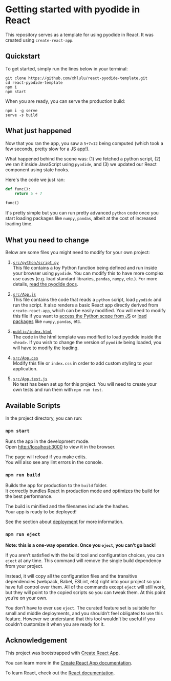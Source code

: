 # Getting started with pyodide in React

This repository serves as a template for using pyodide in React. It was created using `create-react-app`.

## Quickstart

To get started, simply run the lines below in your terminal:
```
git clone https://github.com/xhlulu/react-pyodide-template.git
cd react-pyodide-template
npm i
npm start
```

When you are ready, you can serve the production build:
```
npm i -g serve
serve -s build
```

## What just happened

Now that you ran the app, you saw a `5+7=12` being computed (which took a few seconds, pretty slow for a JS app!).

What happened behind the scene was: (1) we fetched a python script, (2) we ran it inside JavaScript using `pyodide`, and (3) we updated our React component using state hooks.

Here's the code we just ran:
```python
def func():
    return 5 + 7

func()
```

It's pretty simple but you can run pretty advanced `python` code once you start loading packages like `numpy`, `pandas`, albeit at the cost of increased loading time.


## What you need to change

Below are some files you might need to modify for your own project:

1. [`src/python/script.py`](./src/python/script.py)\
This file contains a toy Python function being defined and run inside your browser using `pyodide`. You can modify this to have more complex use cases (e.g. load standard libraries, `pandas`, `numpy`, etc.). For more details, [read the pyodide docs](https://pyodide.readthedocs.io/en/latest/index.html).

2. [`src/App.js`](./src/App.js)\
This file contains the code that reads a `python` script, load `pyodide` and run the script. It also renders a basic React app directly derived from `create-react-app`, which can be easily modified. You will need to modify this file if you want to [access the Python scope from JS](https://pyodide.readthedocs.io/en/latest/usage/quickstart.html#accessing-python-scope-from-javascript) or [load packages](https://pyodide.readthedocs.io/en/latest/usage/loading-packages.html) like `numpy`, `pandas`, etc.

3. [`public/index.html`](./public/index.html)\
The code in the html template was modified to load pyodide inside the `<head>`. If you wish to change the version of `pyodide` being loaded, you will have to modify the loading.

4. [`src/App.css`](./src/App.css)\
Modify this file or `index.css` in order to add custom styling to your application.

5. [`src/App.test.js`](./src/App.test.js)\
No test has been set up for this project. You will need to create your own tests and run them with `npm run test`.


## Available Scripts

In the project directory, you can run:

### `npm start`

Runs the app in the development mode.\
Open [http://localhost:3000](http://localhost:3000) to view it in the browser.

The page will reload if you make edits.\
You will also see any lint errors in the console.

<!-- ### `npm test`

Launches the test runner in the interactive watch mode.\
See the section about [running tests](https://facebook.github.io/create-react-app/docs/running-tests) for more information. -->

### `npm run build`

Builds the app for production to the `build` folder.\
It correctly bundles React in production mode and optimizes the build for the best performance.

The build is minified and the filenames include the hashes.\
Your app is ready to be deployed!

See the section about [deployment](https://facebook.github.io/create-react-app/docs/deployment) for more information.

### `npm run eject`

**Note: this is a one-way operation. Once you `eject`, you can’t go back!**

If you aren’t satisfied with the build tool and configuration choices, you can `eject` at any time. This command will remove the single build dependency from your project.

Instead, it will copy all the configuration files and the transitive dependencies (webpack, Babel, ESLint, etc) right into your project so you have full control over them. All of the commands except `eject` will still work, but they will point to the copied scripts so you can tweak them. At this point you’re on your own.

You don’t have to ever use `eject`. The curated feature set is suitable for small and middle deployments, and you shouldn’t feel obligated to use this feature. However we understand that this tool wouldn’t be useful if you couldn’t customize it when you are ready for it.


## Acknowledgement

This project was bootstrapped with [Create React App](https://github.com/facebook/create-react-app).

You can learn more in the [Create React App documentation](https://facebook.github.io/create-react-app/docs/getting-started).

To learn React, check out the [React documentation](https://reactjs.org/).
